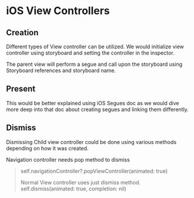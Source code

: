 # iOS View Controllers

## Creation

Different types of View controller can be utilized. We would initialize view controller using storyboard and setting the controller in the inspector.

The parent view will perform a segue and call upon the storyboard using Storyboard references and storyboard name.

## Present

This would be better explained using iOS Segues doc as we would dive more deep into that doc about creating segues and linking them differently.

## Dismiss

Dismissing Child view controller could be done using various methods depending on how it was created.

Navigation controller needs pop method to dismiss

> self.navigationController?.popViewController\(animated: true\)
>
> Normal View controller uses just dismiss method. self.dismiss\(animated: true, completion: nil\)


